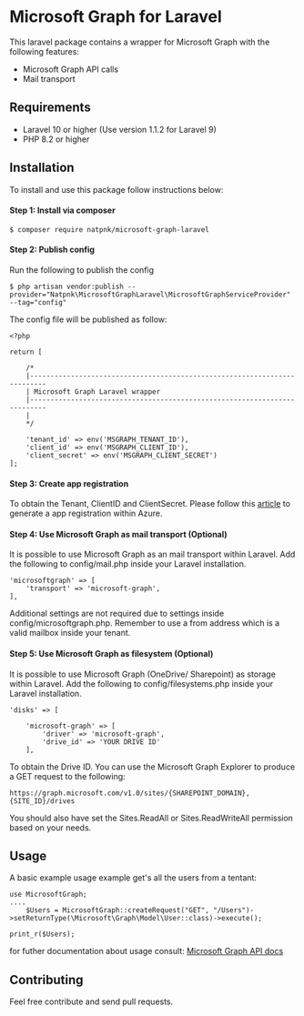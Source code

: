 # Microsoft Graph for Laravel

This laravel package contains a wrapper for Microsoft Graph with the following features:

 - Microsoft Graph API calls
 - Mail transport

## Requirements

 - Laravel 10 or higher (Use version 1.1.2 for Laravel 9)
 - PHP 8.2 or higher

## Installation
To install and use this package follow instructions below:

#### Step 1: Install via composer

    $ composer require natpnk/microsoft-graph-laravel

#### Step 2: Publish config

Run the following to publish the config

    $ php artisan vendor:publish --provider="Natpnk\MicrosoftGraphLaravel\MicrosoftGraphServiceProvider" --tag="config"

The config file will be published as follow:

	<?php

	return [
	   
	    /*    
	    |--------------------------------------------------------------------------    
	    | Microsoft Graph Laravel wrapper   
	    |--------------------------------------------------------------------------   
	    |    
	    */
	      
	    'tenant_id' => env('MSGRAPH_TENANT_ID'),
	    'client_id' => env('MSGRAPH_CLIENT_ID'),
	    'client_secret' => env('MSGRAPH_CLIENT_SECRET')    
	];

#### Step 3: Create app registration
To obtain the Tenant, ClientID and ClientSecret. Please follow this [article](https://docs.microsoft.com/azure/active-directory/develop/quickstart-register-app) to generate a app registration within Azure.

#### Step 4: Use Microsoft Graph as mail transport (Optional)

It is possible to use Microsoft Graph as an mail transport within Laravel. Add the following to config/mail.php inside your Laravel installation.

    'microsoftgraph' => [
		'transport' => 'microsoft-graph',
	],

Additional settings are not required due to settings inside config/microsoftgraph.php. Remember to use a from address which is a valid mailbox inside your tenant.

#### Step 5: Use Microsoft Graph as filesystem (Optional)
It is possible to use Microsoft Graph (OneDrive/ Sharepoint) as storage within Laravel. Add the following to config/filesystems.php inside your Laravel installation.

    'disks' => [

        'microsoft-graph' => [
            'driver' => 'microsoft-graph',
            'drive_id' => 'YOUR DRIVE ID'
        ],  

To obtain the Drive ID. You can use the Microsoft Graph Explorer to produce a GET request to the following: 

	https://graph.microsoft.com/v1.0/sites/{SHAREPOINT_DOMAIN},{SITE_ID}/drives

You should also have set the Sites.ReadAll or Sites.ReadWriteAll permission based on your needs.
	
##  Usage
A basic example usage example get's all the users from a tentant:

	use MicrosoftGraph;
	....
        $Users = MicrosoftGraph::createRequest("GET", "/Users")->setReturnType(\Microsoft\Graph\Model\User::class)->execute();

	print_r($Users);

for futher documentation about usage consult: [Microsoft Graph API docs](https://docs.microsoft.com/en-us/graph/overview)

## Contributing
Feel free contribute and send pull requests.